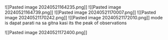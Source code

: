 ![[Pasted image 20240521164235.png]]
![[Pasted image 20240521164739.png]]
![[Pasted image 20240521170007.png]]
![[Pasted image 20240521170242.png]]
![[Pasted image 20240521172010.png]]
mode is dapat parati na sa gitna kasi its the peak of observations

![[Pasted image 20240521172400.png]]
